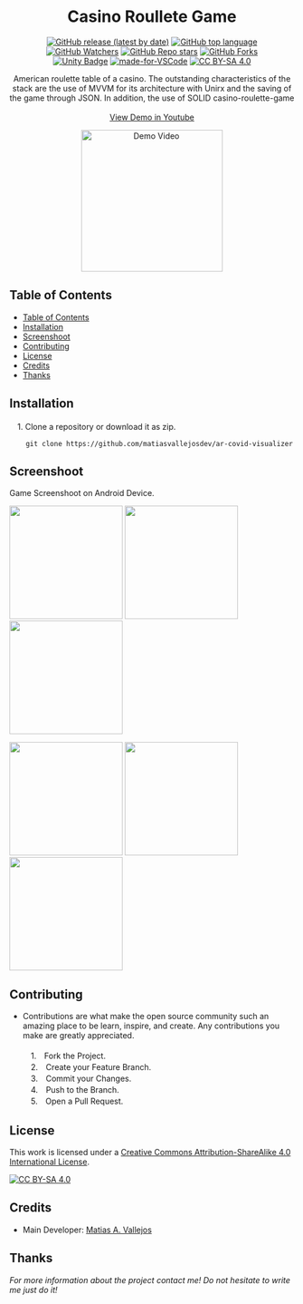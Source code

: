 <h1 align="center"> Casino Roullete Game </h1>
  
  <div align="center">

  [![GitHub release (latest by date)](https://img.shields.io/github/v/release/matiasvallejosdev/casino-roulette-game?color=4cc51e)](https://github.com/matiasvallejosdev/casino-roulette-game)
  [![GitHub top language](https://img.shields.io/github/languages/top/matiasvallejosdev/casino-roulette-game?color=1081c2)](https://github.com/matiasvallejosdev/casino-roulette-game/search?l=c%23)
  [![GitHub Watchers](https://img.shields.io/github/watchers/matiasvallejosdev/casino-roulette-game?color=4cc51e)](https://github.com/matiasvallejosdev/casino-roulette-game/watchers)
  [![GitHub Repo stars](https://img.shields.io/github/stars/matiasvallejosdev/casino-roulette-game?color=4cc51e)](https://github.com/matiasvallejosdev/casino-roulette-game/stargazers)
  [![GitHub Forks](https://img.shields.io/github/forks/matiasvallejosdev/casino-roulette-game?color=4cc51e)](https://github.com/matiasvallejosdev/casino-roulette-game/network/members)
  <br />
  [![Unity Badge](http://img.shields.io/badge/-Unity3D_2020.3.5f1-000?logo=unity&link=https://unity.com/)](https://unity.com/)
  [![made-for-VSCode](https://img.shields.io/badge/Made%20for-VSCode-1f425f.svg)](https://code.visualstudio.com/)
  [![CC BY-SA 4.0][cc-by-sa-shield]][cc-by-sa]
  </div>
  
  <p align="center">
American roulette table of a casino. The outstanding characteristics of the stack are the use of MVVM for its architecture with Unirx and the saving of the game through JSON. In addition, the use of SOLID casino-roulette-game <br /><br />
    <a href="link" target="_blank">View Demo in Youtube</a> <br />
      <p align="center">
      <a href="link" rel="nofollow">
      <img src="img-gif" alt="Demo Video" width="250">
    </a>
  </p>
    
  </p>
</p>

## Table of Contents

- [Table of Contents](#table-of-contents)
- [Installation](#installation)
- [Screenshoot](#screenshoot)
- [Contributing](#contributing)
- [License](#license)
- [Credits](#credits)
- [Thanks](#thanks)
  
## Installation
　1. Clone a repository or download it as zip.
```
    git clone https://github.com/matiasvallejosdev/ar-covid-visualizer
```
## Screenshoot
Game Screenshoot on Android Device.
<p>
  <p>
    <a rel="nofollow">
    <img src="" width="200">
    </a>
    <a rel="nofollow">
    <img src="" width="200">
    </a>
    <a rel="nofollow">
    <img src="" width="200">
    </a>
  </p>
  <p>
    <a rel="nofollow">
    <img src="" width="200">
    </a>
    <a rel="nofollow">
    <img src="" width="200">
    </a>
    <a rel="nofollow">
    <img src="" width="200">
    </a>
  </p>

## Contributing

* Contributions are what make the open source community such an amazing place to be learn, inspire, and create. Any contributions you make are greatly appreciated. <br /><br />
　1.　Fork the Project. <br />
　2.　Create your Feature Branch. <br />
　3.　Commit your Changes. <br />
　4.　Push to the Branch. <br />
　5.　Open a Pull Request. <br />

## License
This work is licensed under a
[Creative Commons Attribution-ShareAlike 4.0 International License][cc-by-sa].

[![CC BY-SA 4.0][cc-by-sa-image]][cc-by-sa]

[cc-by-sa]: http://creativecommons.org/licenses/by-sa/4.0/
[cc-by-sa-image]: https://licensebuttons.net/l/by-sa/4.0/88x31.png
[cc-by-sa-shield]: https://img.shields.io/badge/License-CC%20BY--SA%204.0-lightgrey.svg

## Credits

- Main Developer: [Matias A. Vallejos](https://www.linkedin.com/in/matiasvallejos/)

## Thanks

_For more information about the project contact me! Do not hesitate to write me just do it!_